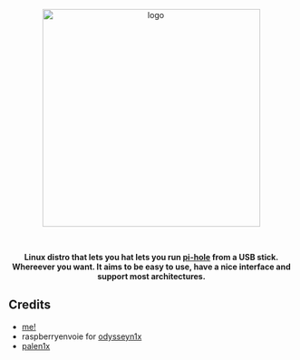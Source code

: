 <p align="center">
    <img src="https://github.com/TheBeeBoi/portablackhole/assets/97726243/e1e4590f-9ff9-465d-beff-8d3a1f602196" alt="logo" width="384">
</p>

<br>
<p align="center">
<strong>Linux distro that lets you hat lets you run <a href="https://pi-hole.net">pi-hole</a> from a USB stick. Whereever you want. 
    It aims to be easy to use, have a nice interface and support most architectures.
</strong>
</p>

## Credits
- [me!](https://github.com/TheBeeBoi)
- raspberryenvoie for [odysseyn1x](https://github.com/raspberryenvoie/odysseyn1x)
- [palen1x](https://github.com/palera1n/palen1x/graphs/contributors)
